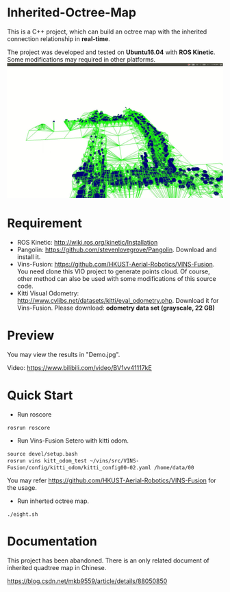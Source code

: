 # Inherited-Octree-Map
This is a C++ project, which can build an octree map with the inherited connection relationship in **real-time**.

The project was developed and tested on **Ubuntu16.04** with **ROS Kinetic**. Some modifications may required in other platforms.
![image](https://github.com/mkb9559/Inherited-Octree-Map/blob/main/Demo.jpg)

# Requirement
 - ROS Kinetic: http://wiki.ros.org/kinetic/Installation
 - Pangolin: https://github.com/stevenlovegrove/Pangolin. Download and install it.
 - Vins-Fusion: https://github.com/HKUST-Aerial-Robotics/VINS-Fusion. You need clone this VIO project to generate points cloud. Of course, other method can also be used with some modifications of this source code.
 - Kitti Visual Odometry: http://www.cvlibs.net/datasets/kitti/eval_odometry.php. Download it for Vins-Fusion. Please download: **odometry data set (grayscale, 22 GB)**


# Preview
You may view the results in "Demo.jpg".

Video: https://www.bilibili.com/video/BV1vv41117kE

# Quick Start
 - Run roscore
 ```
 rosrun roscore
 ```
 - Run Vins-Fusion Setero with kitti odom.
 ```
 source devel/setup.bash
 rosrun vins kitt_odom_test ~/vins/src/VINS-Fusion/config/kitti_odom/kitti_config00-02.yaml /home/data/00
 ```
 You may refer https://github.com/HKUST-Aerial-Robotics/VINS-Fusion for the usage.
 - Run inherted octree map.
 ```
 ./eight.sh
 ```

# Documentation
This project has been abandoned. There is an only related document of inherited quadtree map in Chinese.

https://blog.csdn.net/mkb9559/article/details/88050850
